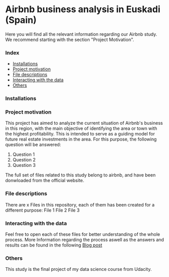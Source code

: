 # Airbnb business analysis in Euskadi (Spain)
Here you will find all the relevant information regarding our Airbnb study.
We recommend starting with the section "Project Motivation".

### Index
- [Installations](#Installations)
- [Project motivation](#Projectmotivation)
- [File descriptions](#Filedesciption)
- [Interacting with the data](#Interactingwiththedata)
- [Others](#Others)
  
### Installations

### Project motivation
This project has aimed to analyze the current situation of Airbnb's business in this region, with the main objective of identifying the area or town with the highest profitability. This is intended to serve as a guiding model for future real estate investments in the area.
For this purpose, the following question will be answered:
1. Question 1
2. Question 2
3. Question 3

The full set of files related to this study belong to airbnb, and have been donwloaded from the official website.

### File descriptions
There are x Files in this repository, each of them has been created for a different purpose:
File 1
File 2
File 3

### Interacting with the data
Feel free to open each of these files for better understanding of the whole process.
More Information regarding the process aswell as the answers and results can be found in the following [Blog post](https://medium.com/@dgcabo1/text-cf63bcf4246f)
### Others
This study is the final project of my data science course from Udacity.

